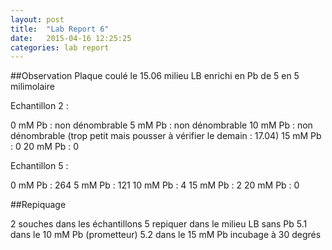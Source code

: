 ```yaml
---
layout: post
title:  "Lab Report 6"
date:   2015-04-16 12:25:25
categories: lab report
---
```


##Observation
Plaque coulé le 15.06 milieu LB enrichi en Pb de 5 en 5  milimolaire

Echantillon 2 :

0 mM Pb : non dénombrable
5 mM Pb : non dénombrable
10 mM Pb : non dénombrable (trop petit mais pousser à vérifier le demain : 17.04)
15 mM Pb : 0
20 mM Pb : 0

Echantillon 5 :

0 mM Pb : 264
5 mM Pb : 121
10 mM Pb : 4
15 mM Pb : 2
20 mM Pb : 0

##Repiquage

2 souches dans les échantillons 5 repiquer dans le milieu LB sans Pb
				5.1 dans le 10 mM Pb (prometteur)
				5.2 dans le 15 mM Pb
incubage à 30 degrés

